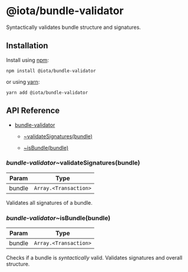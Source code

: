 # @iota/bundle-validator

Syntactically validates bundle structure and signatures.

## Installation

Install using [npm](https://www.npmjs.org/):

```
npm install @iota/bundle-validator
```

or using [yarn](https://yarnpkg.com/):

```
yarn add @iota/bundle-validator
```

## API Reference

-   [bundle-validator](#module_bundle-validator)

    -   [~validateSignatures(bundle)](#module_bundle-validator..validateSignatures)

    -   [~isBundle(bundle)](#module_bundle-validator..isBundle)

<a name="module_bundle-validator..validateSignatures"></a>

### _bundle-validator_~validateSignatures(bundle)

| Param  | Type                                   |
| ------ | -------------------------------------- |
| bundle | <code>Array.&lt;Transaction&gt;</code> |

Validates all signatures of a bundle.

<a name="module_bundle-validator..isBundle"></a>

### _bundle-validator_~isBundle(bundle)

| Param  | Type                                   |
| ------ | -------------------------------------- |
| bundle | <code>Array.&lt;Transaction&gt;</code> |

Checks if a bundle is _syntactically_ valid.
Validates signatures and overall structure.
